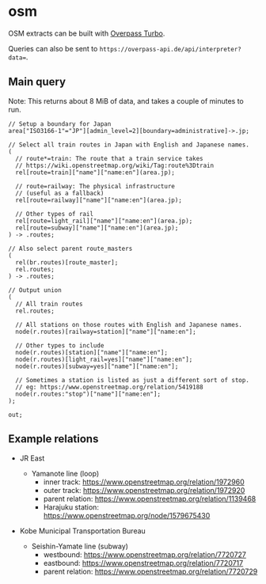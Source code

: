 # osm

OSM extracts can be built with [Overpass Turbo][].

Queries can also be sent to `https://overpass-api.de/api/interpreter?data=`.

## Main query

Note: This returns about 8 MiB of data, and takes a couple of minutes to run.

```
// Setup a boundary for Japan
area["ISO3166-1"="JP"][admin_level=2][boundary=administrative]->.jp;

// Select all train routes in Japan with English and Japanese names.
(
  // route*=train: The route that a train service takes
  // https://wiki.openstreetmap.org/wiki/Tag:route%3Dtrain
  rel[route=train]["name"]["name:en"](area.jp);
  
  // route=railway: The physical infrastructure
  // (useful as a fallback)
  rel[route=railway]["name"]["name:en"](area.jp);

  // Other types of rail
  rel[route=light_rail]["name"]["name:en"](area.jp);
  rel[route=subway]["name"]["name:en"](area.jp);
) -> .routes;

// Also select parent route_masters
(
  rel(br.routes)[route_master];
  rel.routes;
) -> .routes;

// Output union
(
  // All train routes
  rel.routes;
  
  // All stations on those routes with English and Japanese names.
  node(r.routes)[railway=station]["name"]["name:en"];

  // Other types to include
  node(r.routes)[station]["name"]["name:en"];
  node(r.routes)[light_rail=yes]["name"]["name:en"];
  node(r.routes)[subway=yes]["name"]["name:en"];

  // Sometimes a station is listed as just a different sort of stop.
  // eg: https://www.openstreetmap.org/relation/5419188
  node(r.routes:"stop")["name"]["name:en"];
);

out;
```

## Example relations

* JR East
  * Yamanote line (loop)
    * inner track: https://www.openstreetmap.org/relation/1972960
    * outer track: https://www.openstreetmap.org/relation/1972920
    * parent relation: https://www.openstreetmap.org/relation/1139468
    * Harajuku station: https://www.openstreetmap.org/node/1579675430

* Kobe Municipal Transportation Bureau
  * Seishin-Yamate line (subway)
    * westbound: https://www.openstreetmap.org/relation/7720727
    * eastbound: https://www.openstreetmap.org/relation/7720717
    * parent relation: https://www.openstreetmap.org/relation/7720729


[overpass turbo]: https://overpass-turbo.eu/
